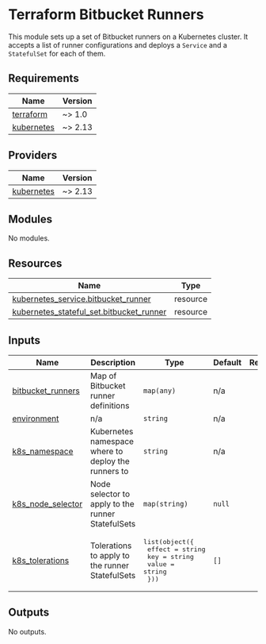 <!-- markdownlint-disable MD033 -->

# Terraform Bitbucket Runners

This module sets up a set of Bitbucket runners on a Kubernetes cluster. It accepts a list of runner configurations and deploys a `Service` and a `StatefulSet` for each of them.

## Requirements

| Name                                                                         | Version |
| ---------------------------------------------------------------------------- | ------- |
| <a name="requirement_terraform"></a> [terraform](#requirement\_terraform)    | ~> 1.0  |
| <a name="requirement_kubernetes"></a> [kubernetes](#requirement\_kubernetes) | ~> 2.13 |

## Providers

| Name                                                                   | Version |
| ---------------------------------------------------------------------- | ------- |
| <a name="provider_kubernetes"></a> [kubernetes](#provider\_kubernetes) | ~> 2.13 |

## Modules

No modules.

## Resources

| Name                                                                                                                                        | Type     |
| ------------------------------------------------------------------------------------------------------------------------------------------- | -------- |
| [kubernetes_service.bitbucket_runner](https://registry.terraform.io/providers/hashicorp/kubernetes/latest/docs/resources/service)           | resource |
| [kubernetes_stateful_set.bitbucket_runner](https://registry.terraform.io/providers/hashicorp/kubernetes/latest/docs/resources/stateful_set) | resource |

## Inputs

| Name                                                                                      | Description                                         | Type                                                                                                   | Default | Required |
| ----------------------------------------------------------------------------------------- | --------------------------------------------------- | ------------------------------------------------------------------------------------------------------ | ------- | :------: |
| <a name="input_bitbucket_runners"></a> [bitbucket\_runners](#input\_bitbucket\_runners)   | Map of Bitbucket runner definitions                 | `map(any)`                                                                                             | n/a     |   yes    |
| <a name="input_environment"></a> [environment](#input\_environment)                       | n/a                                                 | `string`                                                                                               | n/a     |   yes    |
| <a name="input_k8s_namespace"></a> [k8s\_namespace](#input\_k8s\_namespace)               | Kubernetes namespace where to deploy the runners to | `string`                                                                                               | n/a     |   yes    |
| <a name="input_k8s_node_selector"></a> [k8s\_node\_selector](#input\_k8s\_node\_selector) | Node selector to apply to the runner StatefulSets   | `map(string)`                                                                                          | `null`  |    no    |
| <a name="input_k8s_tolerations"></a> [k8s\_tolerations](#input\_k8s\_tolerations)         | Tolerations to apply to the runner StatefulSets     | <pre>list(object({<br>    effect = string<br>    key    = string<br>    value  = string<br>  }))</pre> | `[]`    |    no    |

## Outputs

No outputs.
